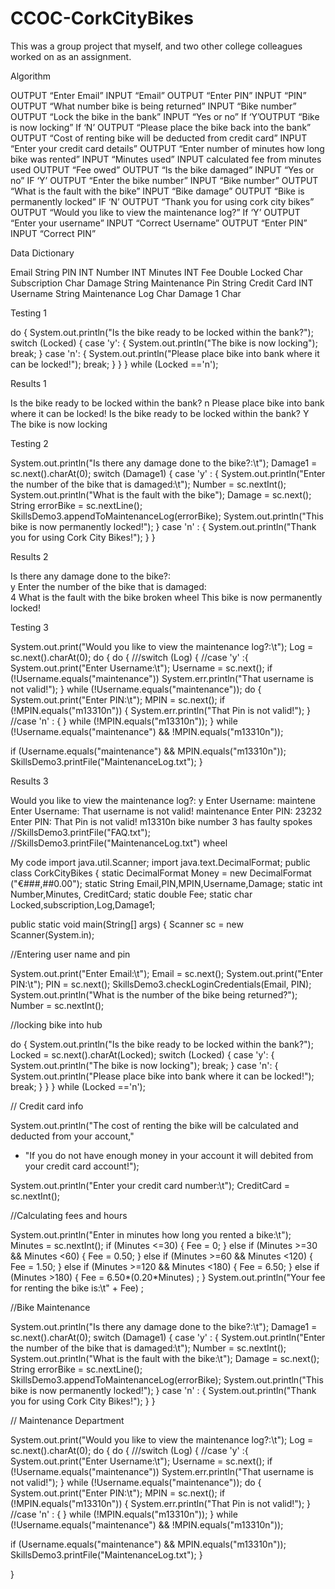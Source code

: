 # CCOC-CorkCityBikes
This was a group project that myself, and two other college colleagues worked on as an assignment.

Algorithm

OUTPUT “Enter Email”
INPUT “Email”
OUTPUT “Enter PIN”
INPUT “PIN”
OUTPUT “What number bike is being returned”
INPUT “Bike number” 
OUTPUT “Lock the bike in the bank”
INPUT “Yes or no”
If ‘Y’OUTPUT “Bike is now locking”
If ‘N’ OUTPUT “Please place the bike back into the bank”
OUTPUT “Cost of renting bike will be deducted from credit card”
INPUT “Enter your credit card details”
OUTPUT “Enter number of minutes how long bike was rented”
INPUT “Minutes used” 
INPUT calculated fee from minutes used
OUTPUT “Fee owed” 
OUTPUT “Is the bike damaged”
INPUT “Yes or no”
IF ‘Y’ OUTPUT “Enter the bike number”
INPUT “Bike number”
OUTPUT “What is the fault with the bike”
INPUT “Bike damage”
OUTPUT “Bike is permanently locked”
IF ‘N’ OUTPUT “Thank you for using cork city bikes”
OUTPUT “Would you like to view the maintenance log?”
If ‘Y’ OUTPUT “Enter your username”
INPUT “Correct Username”
OUTPUT “Enter PIN”
INPUT “Correct PIN”



Data Dictionary

Email	String
PIN	INT
Number	INT
Minutes	INT
Fee	Double
Locked	Char
Subscription 	Char
Damage	String
Maintenance Pin	String
Credit Card	INT
Username	String
Maintenance Log	Char
Damage 1	Char


Testing 1

do {
System.out.println("Is the bike ready to be locked within the bank?");
switch (Locked) {
case 'y': {
System.out.println("The bike is now locking");
break;
}
case 'n': {
System.out.println("Please place bike into bank where it can be locked!");
break;
}
}
} while (Locked =='n');

Results 1

Is the bike ready to be locked within the bank?
n
Please place bike into bank where it can be locked!
Is the bike ready to be locked within the bank?
Y
The bike is now locking





Testing 2

System.out.println("Is there any damage done to the bike?:\t");
Damage1 = sc.next().charAt(0);
switch (Damage1) {
case 'y' : {
System.out.println("Enter the number of the bike that is damaged:\t");
Number = sc.nextInt();
System.out.println("What is the fault with the bike");
Damage = sc.next();
String errorBike = sc.nextLine();
SkillsDemo3.appendToMaintenanceLog(errorBike);
System.out.println("This bike is now permanently locked!");
}
case 'n' : {
System.out.println("Thank you for using Cork City Bikes!");
}
}

Results 2

Is there any damage done to the bike?:	
y
Enter the number of the bike that is damaged:	
4
What is the fault with the bike
broken wheel
This bike is now permanently locked!

Testing 3

System.out.print("Would you like to view the maintenance log?:\t");
Log = sc.next().charAt(0);
do {
do {
///switch (Log)  {
//case 'y' :{
System.out.print("Enter Username:\t");
Username = sc.next();
if (!Username.equals("maintenance"))
System.err.println("That username is not valid!");
} while (!Username.equals("maintenance"));
do {
System.out.print("Enter PIN:\t");
MPIN = sc.next();
if (!MPIN.equals("m13310n")) {
System.err.println("That Pin is not valid!");
}
//case 'n' : {
} while (!MPIN.equals("m13310n"));
} while (!Username.equals("maintenance") && !MPIN.equals("m13310n"));

if (Username.equals("maintenance") && MPIN.equals("m13310n"));
SkillsDemo3.printFile("MaintenanceLog.txt");
}

Results 3

Would you like to view the maintenance log?:	y
Enter Username:	maintene
Enter Username:	That username is not valid!
maintenance
Enter PIN:	23232
Enter PIN:	That Pin is not valid!
m13310n
bike number 3 has faulty spokes
//SkillsDemo3.printFile("FAQ.txt");
//SkillsDemo3.printFile("MaintenanceLog.txt")
wheel


My code
import java.util.Scanner;
import java.text.DecimalFormat;
public class CorkCityBikes {
static DecimalFormat Money = new DecimalFormat ("€###,##0.00");
static String Email,PIN,MPIN,Username,Damage;
static int Number,Minutes, CreditCard;
static double Fee;
static char Locked,subscription,Log,Damage1;


public static void main(String[] args) {
Scanner sc = new Scanner(System.in);

//Entering user name and pin

System.out.print("Enter Email:\t");
Email = sc.next();
System.out.print("Enter PIN:\t");
PIN = sc.next();
SkillsDemo3.checkLoginCredentials(Email, PIN);
System.out.println("What is the number of the bike being returned?");
Number = sc.nextInt();

//locking bike into hub

do {
System.out.println("Is the bike ready to be locked within the bank?");
Locked = sc.next().charAt(Locked);
switch (Locked) {
case 'y': {
System.out.println("The bike is now locking");
break;
}
case 'n': {
System.out.println("Please place bike into bank where it can be locked!");
break;
}
}
} while (Locked =='n');

// Credit card info

System.out.println("The cost of renting the bike will be calculated and deducted from your account,"
+ "If you do not have enough money in your account it will debited from your credit card account!");

System.out.println("Enter your credit card number:\t");
CreditCard = sc.nextInt();


//Calculating fees and hours

System.out.println("Enter in minutes how long you rented a bike:\t");
Minutes = sc.nextInt();
if	(Minutes <=30) {
Fee = 0;
}
else if (Minutes >=30 && Minutes <60) {
Fee = 0.50;
}
else if (Minutes >=60 && Minutes <120) {
Fee = 1.50;
}
else if (Minutes >=120 && Minutes <180) {
Fee = 6.50;
}
else if (Minutes >180) {
Fee = 6.50*(0.20*Minutes) ;
}
System.out.println("Your fee for renting the bike is:\t" + Fee) ;

//Bike Maintenance

System.out.println("Is there any damage done to the bike?:\t");
Damage1 = sc.next().charAt(0);
switch (Damage1) {
case 'y' : {
System.out.println("Enter the number of the bike that is damaged:\t");
Number = sc.nextInt();
System.out.println("What is the fault with the bike:\t");
Damage = sc.next();
String errorBike = sc.nextLine();
SkillsDemo3.appendToMaintenanceLog(errorBike);
System.out.println("This bike is now permanently locked!");
}
case 'n' : {
System.out.println("Thank you for using Cork City Bikes!");
}
}

// Maintenance Department

System.out.print("Would you like to view the maintenance log?:\t");
Log = sc.next().charAt(0);
do {
do {
///switch (Log)  {
//case 'y' :{
System.out.print("Enter Username:\t");
Username = sc.next();
if (!Username.equals("maintenance"))
System.err.println("That username is not valid!");
} while (!Username.equals("maintenance"));
do {
System.out.print("Enter PIN:\t");
MPIN = sc.next();
if (!MPIN.equals("m13310n")) {
System.err.println("That Pin is not valid!");
}
//case 'n' : {
} while (!MPIN.equals("m13310n"));
} while (!Username.equals("maintenance") && !MPIN.equals("m13310n"));

if (Username.equals("maintenance") && MPIN.equals("m13310n"));
SkillsDemo3.printFile("MaintenanceLog.txt");
}

}


